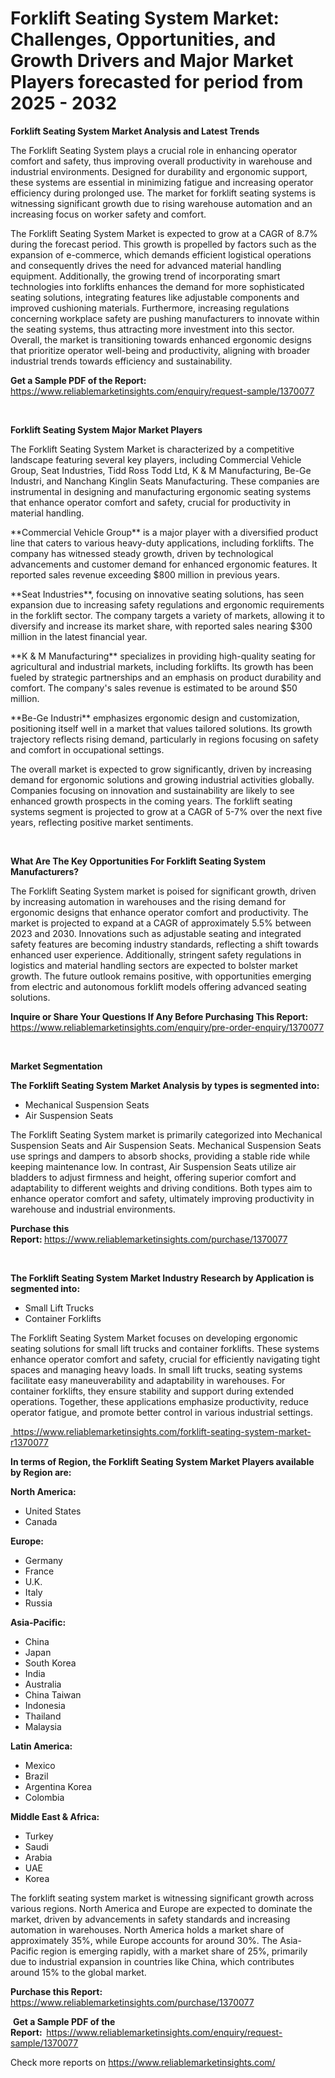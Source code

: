 <p><h1>Forklift Seating System Market: Challenges, Opportunities, and Growth Drivers and Major Market Players forecasted for period from 2025 - 2032</h1></p><p><strong>Forklift Seating System Market Analysis and Latest Trends</strong></p>
<p><p>The Forklift Seating System plays a crucial role in enhancing operator comfort and safety, thus improving overall productivity in warehouse and industrial environments. Designed for durability and ergonomic support, these systems are essential in minimizing fatigue and increasing operator efficiency during prolonged use. The market for forklift seating systems is witnessing significant growth due to rising warehouse automation and an increasing focus on worker safety and comfort.</p><p>The Forklift Seating System Market is expected to grow at a CAGR of 8.7% during the forecast period. This growth is propelled by factors such as the expansion of e-commerce, which demands efficient logistical operations and consequently drives the need for advanced material handling equipment. Additionally, the growing trend of incorporating smart technologies into forklifts enhances the demand for more sophisticated seating solutions, integrating features like adjustable components and improved cushioning materials. Furthermore, increasing regulations concerning workplace safety are pushing manufacturers to innovate within the seating systems, thus attracting more investment into this sector. Overall, the market is transitioning towards enhanced ergonomic designs that prioritize operator well-being and productivity, aligning with broader industrial trends towards efficiency and sustainability.</p></p>
<p><strong>Get a Sample PDF of the Report:&nbsp;</strong> <a href="https://www.reliablemarketinsights.com/enquiry/request-sample/1370077?utm_campaign=3215&utm_medium=2&utm_source=Github&utm_content=ia&utm_term=22032025&utm_id=forklift-seating-system">https://www.reliablemarketinsights.com/enquiry/request-sample/1370077</a></p>
<p>&nbsp;</p>
<p><strong>Forklift Seating System Major Market Players</strong></p>
<p><p>The Forklift Seating System Market is characterized by a competitive landscape featuring several key players, including Commercial Vehicle Group, Seat Industries, Tidd Ross Todd Ltd, K & M Manufacturing, Be-Ge Industri, and Nanchang Kinglin Seats Manufacturing. These companies are instrumental in designing and manufacturing ergonomic seating systems that enhance operator comfort and safety, crucial for productivity in material handling.</p><p>**Commercial Vehicle Group** is a major player with a diversified product line that caters to various heavy-duty applications, including forklifts. The company has witnessed steady growth, driven by technological advancements and customer demand for enhanced ergonomic features. It reported sales revenue exceeding $800 million in previous years.</p><p>**Seat Industries**, focusing on innovative seating solutions, has seen expansion due to increasing safety regulations and ergonomic requirements in the forklift sector. The company targets a variety of markets, allowing it to diversify and increase its market share, with reported sales nearing $300 million in the latest financial year.</p><p>**K & M Manufacturing** specializes in providing high-quality seating for agricultural and industrial markets, including forklifts. Its growth has been fueled by strategic partnerships and an emphasis on product durability and comfort. The company's sales revenue is estimated to be around $50 million.</p><p>**Be-Ge Industri** emphasizes ergonomic design and customization, positioning itself well in a market that values tailored solutions. Its growth trajectory reflects rising demand, particularly in regions focusing on safety and comfort in occupational settings.</p><p>The overall market is expected to grow significantly, driven by increasing demand for ergonomic solutions and growing industrial activities globally. Companies focusing on innovation and sustainability are likely to see enhanced growth prospects in the coming years. The forklift seating systems segment is projected to grow at a CAGR of 5-7% over the next five years, reflecting positive market sentiments.</p></p>
<p>&nbsp;</p>
<p><strong>What Are The Key Opportunities For Forklift Seating System Manufacturers?</strong></p>
<p><p>The Forklift Seating System market is poised for significant growth, driven by increasing automation in warehouses and the rising demand for ergonomic designs that enhance operator comfort and productivity. The market is projected to expand at a CAGR of approximately 5.5% between 2023 and 2030. Innovations such as adjustable seating and integrated safety features are becoming industry standards, reflecting a shift towards enhanced user experience. Additionally, stringent safety regulations in logistics and material handling sectors are expected to bolster market growth. The future outlook remains positive, with opportunities emerging from electric and autonomous forklift models offering advanced seating solutions.</p></p>
<p><strong>Inquire or Share Your Questions If Any Before Purchasing This Report:</strong> <a href="https://www.reliablemarketinsights.com/enquiry/pre-order-enquiry/1370077?utm_campaign=3215&utm_medium=2&utm_source=Github&utm_content=ia&utm_term=22032025&utm_id=forklift-seating-system">https://www.reliablemarketinsights.com/enquiry/pre-order-enquiry/1370077</a></p>
<p>&nbsp;</p>
<p><strong>Market Segmentation</strong></p>
<p><strong>The Forklift Seating System Market Analysis by types is segmented into:</strong></p>
<p><ul><li>Mechanical Suspension Seats</li><li>Air Suspension Seats</li></ul></p>
<p><p>The Forklift Seating System market is primarily categorized into Mechanical Suspension Seats and Air Suspension Seats. Mechanical Suspension Seats use springs and dampers to absorb shocks, providing a stable ride while keeping maintenance low. In contrast, Air Suspension Seats utilize air bladders to adjust firmness and height, offering superior comfort and adaptability to different weights and driving conditions. Both types aim to enhance operator comfort and safety, ultimately improving productivity in warehouse and industrial environments.</p></p>
<p><strong>Purchase this Report:&nbsp;</strong><a href="https://www.reliablemarketinsights.com/purchase/1370077?utm_campaign=3215&utm_medium=2&utm_source=Github&utm_content=ia&utm_term=22032025&utm_id=forklift-seating-system">https://www.reliablemarketinsights.com/purchase/1370077</a></p>
<p>&nbsp;</p>
<p><strong>The Forklift Seating System Market Industry Research by Application is segmented into:</strong></p>
<p><ul><li>Small Lift Trucks</li><li>Container Forklifts</li></ul></p>
<p><p>The Forklift Seating System Market focuses on developing ergonomic seating solutions for small lift trucks and container forklifts. These systems enhance operator comfort and safety, crucial for efficiently navigating tight spaces and managing heavy loads. In small lift trucks, seating systems facilitate easy maneuverability and adaptability in warehouses. For container forklifts, they ensure stability and support during extended operations. Together, these applications emphasize productivity, reduce operator fatigue, and promote better control in various industrial settings.</p></p>
<p><a href="https://www.reliablemarketinsights.com/forklift-seating-system-market-r1370077?utm_campaign=3215&utm_medium=2&utm_source=Github&utm_content=ia&utm_term=22032025&utm_id=forklift-seating-system">&nbsp;https://www.reliablemarketinsights.com/forklift-seating-system-market-r1370077</a></p>
<p><strong>In terms of Region, the Forklift Seating System Market Players available by Region are:</strong></p>
<p>
    <p> <strong> North America: </strong>
        <ul>
            <li>United States</li>
            <li>Canada</li>
        </ul>
        </p> 
    <p> <strong> Europe: </strong>
        <ul>
            <li>Germany</li>
            <li>France</li>
            <li>U.K.</li>
            <li>Italy</li>
            <li>Russia</li>
        </ul>
        </p> 
    <p> <strong> Asia-Pacific: </strong>
        <ul>
            <li>China</li>
            <li>Japan</li>
            <li>South Korea</li>
            <li>India</li>
            <li>Australia</li>
            <li>China Taiwan</li>
            <li>Indonesia</li>
            <li>Thailand</li>
            <li>Malaysia</li>
        </ul>
        </p> 
    <p> <strong> Latin America: </strong>
        <ul>
            <li>Mexico</li>
            <li>Brazil</li>
            <li>Argentina Korea</li>
            <li>Colombia</li>
        </ul>
        </p> 
    <p> <strong> Middle East & Africa: </strong>
        <ul>
            <li>Turkey</li>
            <li>Saudi</li>
            <li>Arabia</li>
            <li>UAE</li>
            <li>Korea</li>
        </ul>
    </p>
    </p>
<p><p>The forklift seating system market is witnessing significant growth across various regions. North America and Europe are expected to dominate the market, driven by advancements in safety standards and increasing automation in warehouses. North America holds a market share of approximately 35%, while Europe accounts for around 30%. The Asia-Pacific region is emerging rapidly, with a market share of 25%, primarily due to industrial expansion in countries like China, which contributes around 15% to the global market.</p></p>
<p><strong>Purchase this Report: </strong><a href="https://www.reliablemarketinsights.com/purchase/1370077?utm_campaign=3215&utm_medium=2&utm_source=Github&utm_content=ia&utm_term=22032025&utm_id=forklift-seating-system">https://www.reliablemarketinsights.com/purchase/1370077</a></p>
<p>&nbsp;<strong>Get a Sample PDF of the Report:&nbsp;&nbsp;</strong><a href="https://www.reliablemarketinsights.com/enquiry/request-sample/1370077?utm_campaign=3215&utm_medium=2&utm_source=Github&utm_content=ia&utm_term=22032025&utm_id=forklift-seating-system">https://www.reliablemarketinsights.com/enquiry/request-sample/1370077</a></p>
<p><strong></strong></p>
<p>Check more reports on <a href="https://www.reliablemarketinsights.com/?utm_campaign=3215&utm_medium=2&utm_source=Github&utm_content=ia&utm_term=22032025&utm_id=forklift-seating-system">https://www.reliablemarketinsights.com/</a></p>